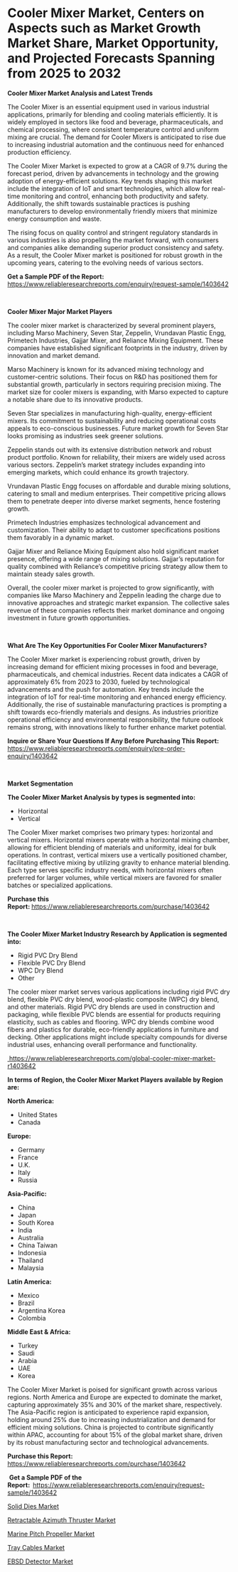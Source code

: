 <p><h1>Cooler Mixer Market, Centers on Aspects such as Market Growth Market Share, Market Opportunity, and Projected Forecasts Spanning from 2025 to 2032</h1></p><p><strong>Cooler Mixer Market Analysis and Latest Trends</strong></p>
<p><p>The Cooler Mixer is an essential equipment used in various industrial applications, primarily for blending and cooling materials efficiently. It is widely employed in sectors like food and beverage, pharmaceuticals, and chemical processing, where consistent temperature control and uniform mixing are crucial. The demand for Cooler Mixers is anticipated to rise due to increasing industrial automation and the continuous need for enhanced production efficiency.</p><p>The Cooler Mixer Market is expected to grow at a CAGR of 9.7% during the forecast period, driven by advancements in technology and the growing adoption of energy-efficient solutions. Key trends shaping this market include the integration of IoT and smart technologies, which allow for real-time monitoring and control, enhancing both productivity and safety. Additionally, the shift towards sustainable practices is pushing manufacturers to develop environmentally friendly mixers that minimize energy consumption and waste. </p><p>The rising focus on quality control and stringent regulatory standards in various industries is also propelling the market forward, with consumers and companies alike demanding superior product consistency and safety. As a result, the Cooler Mixer market is positioned for robust growth in the upcoming years, catering to the evolving needs of various sectors.</p></p>
<p><strong>Get a Sample PDF of the Report:&nbsp;</strong> <a href="https://www.reliableresearchreports.com/enquiry/request-sample/1403642?utm_campaign=9&utm_medium=2&utm_source=Github&utm_content=ia&utm_term=28032025&utm_id=cooler-mixer">https://www.reliableresearchreports.com/enquiry/request-sample/1403642</a></p>
<p>&nbsp;</p>
<p><strong>Cooler Mixer Major Market Players</strong></p>
<p><p>The cooler mixer market is characterized by several prominent players, including Marso Machinery, Seven Star, Zeppelin, Vrundavan Plastic Engg, Primetech Industries, Gajjar Mixer, and Reliance Mixing Equipment. These companies have established significant footprints in the industry, driven by innovation and market demand.</p><p>Marso Machinery is known for its advanced mixing technology and customer-centric solutions. Their focus on R&D has positioned them for substantial growth, particularly in sectors requiring precision mixing. The market size for cooler mixers is expanding, with Marso expected to capture a notable share due to its innovative products.</p><p>Seven Star specializes in manufacturing high-quality, energy-efficient mixers. Its commitment to sustainability and reducing operational costs appeals to eco-conscious businesses. Future market growth for Seven Star looks promising as industries seek greener solutions.</p><p>Zeppelin stands out with its extensive distribution network and robust product portfolio. Known for reliability, their mixers are widely used across various sectors. Zeppelin’s market strategy includes expanding into emerging markets, which could enhance its growth trajectory.</p><p>Vrundavan Plastic Engg focuses on affordable and durable mixing solutions, catering to small and medium enterprises. Their competitive pricing allows them to penetrate deeper into diverse market segments, hence fostering growth.</p><p>Primetech Industries emphasizes technological advancement and customization. Their ability to adapt to customer specifications positions them favorably in a dynamic market.</p><p>Gajjar Mixer and Reliance Mixing Equipment also hold significant market presence, offering a wide range of mixing solutions. Gajjar’s reputation for quality combined with Reliance’s competitive pricing strategy allow them to maintain steady sales growth.</p><p>Overall, the cooler mixer market is projected to grow significantly, with companies like Marso Machinery and Zeppelin leading the charge due to innovative approaches and strategic market expansion. The collective sales revenue of these companies reflects their market dominance and ongoing investment in future growth opportunities.</p></p>
<p>&nbsp;</p>
<p><strong>What Are The Key Opportunities For Cooler Mixer Manufacturers?</strong></p>
<p><p>The Cooler Mixer market is experiencing robust growth, driven by increasing demand for efficient mixing processes in food and beverage, pharmaceuticals, and chemical industries. Recent data indicates a CAGR of approximately 6% from 2023 to 2030, fueled by technological advancements and the push for automation. Key trends include the integration of IoT for real-time monitoring and enhanced energy efficiency. Additionally, the rise of sustainable manufacturing practices is prompting a shift towards eco-friendly materials and designs. As industries prioritize operational efficiency and environmental responsibility, the future outlook remains strong, with innovations likely to further enhance market potential.</p></p>
<p><strong>Inquire or Share Your Questions If Any Before Purchasing This Report:</strong> <a href="https://www.reliableresearchreports.com/enquiry/pre-order-enquiry/1403642?utm_campaign=9&utm_medium=2&utm_source=Github&utm_content=ia&utm_term=28032025&utm_id=cooler-mixer">https://www.reliableresearchreports.com/enquiry/pre-order-enquiry/1403642</a></p>
<p>&nbsp;</p>
<p><strong>Market Segmentation</strong></p>
<p><strong>The Cooler Mixer Market Analysis by types is segmented into:</strong></p>
<p><ul><li>Horizontal</li><li>Vertical</li></ul></p>
<p><p>The Cooler Mixer market comprises two primary types: horizontal and vertical mixers. Horizontal mixers operate with a horizontal mixing chamber, allowing for efficient blending of materials and uniformity, ideal for bulk operations. In contrast, vertical mixers use a vertically positioned chamber, facilitating effective mixing by utilizing gravity to enhance material blending. Each type serves specific industry needs, with horizontal mixers often preferred for larger volumes, while vertical mixers are favored for smaller batches or specialized applications.</p></p>
<p><strong>Purchase this Report:&nbsp;</strong><a href="https://www.reliableresearchreports.com/purchase/1403642?utm_campaign=9&utm_medium=2&utm_source=Github&utm_content=ia&utm_term=28032025&utm_id=cooler-mixer">https://www.reliableresearchreports.com/purchase/1403642</a></p>
<p>&nbsp;</p>
<p><strong>The Cooler Mixer Market Industry Research by Application is segmented into:</strong></p>
<p><ul><li>Rigid PVC Dry Blend</li><li>Flexible PVC Dry Blend</li><li>WPC Dry Blend</li><li>Other</li></ul></p>
<p><p>The cooler mixer market serves various applications including rigid PVC dry blend, flexible PVC dry blend, wood-plastic composite (WPC) dry blend, and other materials. Rigid PVC dry blends are used in construction and packaging, while flexible PVC blends are essential for products requiring elasticity, such as cables and flooring. WPC dry blends combine wood fibers and plastics for durable, eco-friendly applications in furniture and decking. Other applications might include specialty compounds for diverse industrial uses, enhancing overall performance and functionality.</p></p>
<p><a href="https://www.reliableresearchreports.com/global-cooler-mixer-market-r1403642?utm_campaign=9&utm_medium=2&utm_source=Github&utm_content=ia&utm_term=28032025&utm_id=cooler-mixer">&nbsp;https://www.reliableresearchreports.com/global-cooler-mixer-market-r1403642</a></p>
<p><strong>In terms of Region, the Cooler Mixer Market Players available by Region are:</strong></p>
<p>
    <p> <strong> North America: </strong>
        <ul>
            <li>United States</li>
            <li>Canada</li>
        </ul>
        </p> 
    <p> <strong> Europe: </strong>
        <ul>
            <li>Germany</li>
            <li>France</li>
            <li>U.K.</li>
            <li>Italy</li>
            <li>Russia</li>
        </ul>
        </p> 
    <p> <strong> Asia-Pacific: </strong>
        <ul>
            <li>China</li>
            <li>Japan</li>
            <li>South Korea</li>
            <li>India</li>
            <li>Australia</li>
            <li>China Taiwan</li>
            <li>Indonesia</li>
            <li>Thailand</li>
            <li>Malaysia</li>
        </ul>
        </p> 
    <p> <strong> Latin America: </strong>
        <ul>
            <li>Mexico</li>
            <li>Brazil</li>
            <li>Argentina Korea</li>
            <li>Colombia</li>
        </ul>
        </p> 
    <p> <strong> Middle East & Africa: </strong>
        <ul>
            <li>Turkey</li>
            <li>Saudi</li>
            <li>Arabia</li>
            <li>UAE</li>
            <li>Korea</li>
        </ul>
    </p>
    </p>
<p><p>The Cooler Mixer Market is poised for significant growth across various regions. North America and Europe are expected to dominate the market, capturing approximately 35% and 30% of the market share, respectively. The Asia-Pacific region is anticipated to experience rapid expansion, holding around 25% due to increasing industrialization and demand for efficient mixing solutions. China is projected to contribute significantly within APAC, accounting for about 15% of the global market share, driven by its robust manufacturing sector and technological advancements.</p></p>
<p><strong>Purchase this Report: </strong><a href="https://www.reliableresearchreports.com/purchase/1403642?utm_campaign=9&utm_medium=2&utm_source=Github&utm_content=ia&utm_term=28032025&utm_id=cooler-mixer">https://www.reliableresearchreports.com/purchase/1403642</a></p>
<p>&nbsp;<strong>Get a Sample PDF of the Report:&nbsp;&nbsp;</strong><a href="https://www.reliableresearchreports.com/enquiry/request-sample/1403642?utm_campaign=9&utm_medium=2&utm_source=Github&utm_content=ia&utm_term=28032025&utm_id=cooler-mixer">https://www.reliableresearchreports.com/enquiry/request-sample/1403642</a></p>
<p><strong></strong></p>
<p><p><a href="https://github.com/ogbadujonito22/Market-Research-Report-List-1/blob/main/solid-dies-market.md?utm_campaign=9&utm_medium=2&utm_source=Github&utm_content=ia&utm_term=28032025&utm_id=cooler-mixer">Solid Dies Market</a></p><p><a href="https://github.com/pichuaadh0/Market-Research-Report-List-1/blob/main/retractable-azimuth-thruster-market.md?utm_campaign=9&utm_medium=2&utm_source=Github&utm_content=ia&utm_term=28032025&utm_id=cooler-mixer">Retractable Azimuth Thruster Market</a></p><p><a href="https://github.com/lemiranajd/Market-Research-Report-List-1/blob/main/marine-pitch-propeller-market.md?utm_campaign=9&utm_medium=2&utm_source=Github&utm_content=ia&utm_term=28032025&utm_id=cooler-mixer">Marine Pitch Propeller Market</a></p><p><a href="https://github.com/oshrykauraj7/Market-Research-Report-List-1/blob/main/tray-cables-market.md?utm_campaign=9&utm_medium=2&utm_source=Github&utm_content=ia&utm_term=28032025&utm_id=cooler-mixer">Tray Cables Market</a></p><p><a href="https://github.com/dovbusmrking/Market-Research-Report-List-1/blob/main/ebsd-detector-market.md?utm_campaign=9&utm_medium=2&utm_source=Github&utm_content=ia&utm_term=28032025&utm_id=cooler-mixer">EBSD Detector Market</a></p></p>